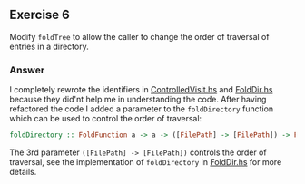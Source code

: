 ## Exercise 6
Modify `foldTree` to allow the caller to change the order of traversal of entries in a directory.

### Answer
I completely rewrote the identifiers in [ControlledVisit.hs](ControlledVisit.hs) and [FoldDir.hs](FoldDir.hs) because they did'nt help me in understanding the code. After having refactored the code I added a parameter to the `foldDirectory` function which can be used to control the order of traversal:

```haskell
foldDirectory :: FoldFunction a -> a -> ([FilePath] -> [FilePath]) -> FilePath -> IO a
```

The 3rd parameter `([FilePath] -> [FilePath])` controls the order of traversal, see the implementation of `foldDirectory` in [FoldDir.hs](FoldDir.hs) for more details.